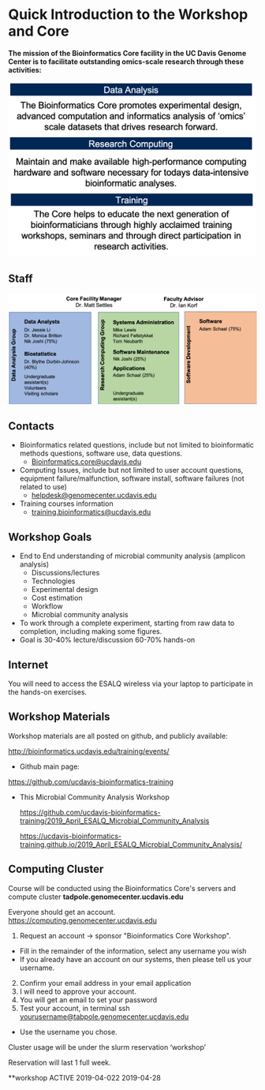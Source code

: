 # Quick Introduction to the Workshop and Core

__The mission of the Bioinformatics Core facility in the UC Davis Genome Center is to facilitate outstanding omics-scale research through these activities:__

 <img src="base_figures/welcome_figure1.png" alt="welcome_figure1" width="600px"/>

## Staff

 <img src="base_figures/welcome_figure2.png" alt="welcome_figure2" width="600px"/>

## Contacts

* Bioinformatics related questions, include but not limited to bioinformatic methods questions, software use, data questions.
  * Bioinformatics.core@ucdavis.edu
* Computing Issues, include but not limited to user account questions, equipment failure/malfunction, software install, software failures (not related to use)
  * helpdesk@genomecenter.ucdavis.edu
* Training courses information
  * training.bioinformatics@ucdavis.edu

## Workshop Goals

* End to End understanding of microbial community analysis (amplicon analysis)
  * Discussions/lectures
  * Technologies
  * Experimental design
  * Cost estimation
  * Workflow
  * Microbial community analysis
* To work through a complete experiment, starting from raw data to completion, including making some figures.
* Goal is 30-40% lecture/discussion 60-70% hands-on

## Internet

You will need to access the ESALQ wireless via your laptop to participate in the hands-on exercises.

## Workshop Materials

Workshop materials are all posted on github, and publicly available:

http://bioinformatics.ucdavis.edu/training/events/

* Github main page:

https://github.com/ucdavis-bioinformatics-training

* This Microbial Community Analysis Workshop

  https://github.com/ucdavis-bioinformatics-training/2019_April_ESALQ_Microbial_Community_Analysis

  https://ucdavis-bioinformatics-training.github.io/2019_April_ESALQ_Microbial_Community_Analysis/

## Computing Cluster

Course will be conducted using the Bioinformatics Core's servers and compute cluster __tadpole.genomecenter.ucdavis.edu__

Everyone should get an account.  
https://computing.genomecenter.ucdavis.edu	 

1. Request an account -> sponsor "Bioinformatics Core Workshop".
  *  Fill in the remainder of the information, select any username you wish
  *  If you already have an account on our systems, then please tell us your username.
2. Confirm your email address in your email application
3. I will need to approve your account.
4. You will get an email to set your password
5. Test your account, in terminal ssh yourusername@tabpole.genomecenter.ucdavis.edu
  * Use the username you chose.

Cluster usage will be under the slurm reservation  ‘workshop’

Reservation will last 1 full week.

**workshop       ACTIVE  2019-04-022  2019-04-28

<!-- Lunchs?
## Industry Sponsor Lunch and Learns

* [Lexogen](https://www.lexogen.com/)
* [Qiagen](https://www.qiagen.com/us/)
* [Illumina](https://www.illumina.com/)
* [10X * Genomics](https://www.10xgenomics.com/)
-->
